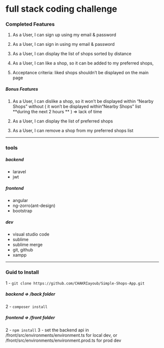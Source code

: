 # full stack coding challenge

### Completed Features

1.   As a User, I can sign up using my email & password

1.  As a User, I can sign in using my email & password

1. As a User, I can display the list of shops sorted by distance

1.  As a User, I can like a shop, so it can be added to my preferred shops,

1. Acceptance criteria: liked shops shouldn’t be displayed on the main page


#####  Bonus  Features

 1. As a User, I can dislike a shop, so it won’t be displayed within “Nearby Shops”
 without ( it won’t be displayed within“Nearby Shops” list **during the next 2 hours ** ) => lack of time

 1. As a User, I can display the list of preferred shops

 1. As a User, I can remove a shop from my preferred shops list

------------

### tools
##### backend
- laravel
- jwt

##### frontend
- angular
- ng-zorro(ant-design)
- bootstrap

##### dev
- visual studio code
- sublime
- sublime merge
- git, github
- xampp


------------
### Guid to Install

1 - `git clone https://github.com/CHAKRIayoub/Simple-Shops-App.git`

##### backend => /back folder
2  - `composer install`

##### frontend => /front folder
2  - `npm install`
3 - set the backend api in /front/src/environments/environment.ts for local dev, or /front/src/environments/environment.prod.ts for prod dev


